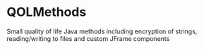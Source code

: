 # QOLMethods
Small quality of life Java methods including encryption of strings, reading/writing to files and custom JFrame components
